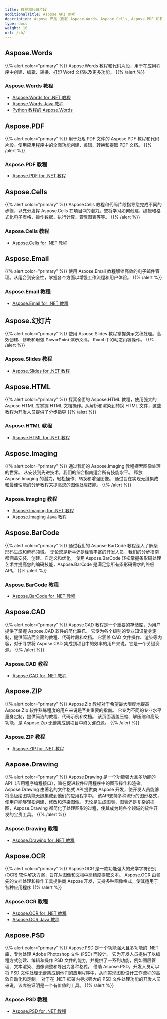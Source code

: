 ```yaml
---
title: 教程和代码片段
additionalTitle: Aspose API 参考
description: Aspose 产品（例如 Aspose.Words、Aspose.Cells、Aspose.PDF 和其他产品）的教程和代码片段。它包括 Aspose 产品使用的基本和高级教程。
type: docs
weight: 10
url: /zh/
---
```


## Aspose.Words
{{% alert color="primary" %}}
Aspose.Words 教程和代码片段，用于在应用程序中创建、编辑、转换、打印 Word 文档以及更多功能。 
{{% /alert %}}

### Aspose.Words 教程
- [Aspose.Words for .NET 教程](../words/zh/net/)
- [Aspose.Words Java 教程](../words/zh/java/)
- [Python 教程的 Aspose.Words](../words/zh/python-net/)

## Aspose.PDF
{{% alert color="primary" %}}
用于处理 PDF 文件的 Aspose.PDF 教程和代码片段。使用应用程序中的全面功能创建、编辑、转换和提取 PDF 文档。
{{% /alert %}}

### Aspose.PDF 教程
- [Aspose.PDF for .NET 教程](../pdf/zh/net/)

## Aspose.Cells
{{% alert color="primary" %}}
Aspose.Cells 教程和代码片段指导您完成不同的步骤，以充分发挥 Aspose.Cells 在项目中的潜力。您将学习如何创建、编辑和格式化电子表格、操作数据、执行计算、管理图表等等。
{{% /alert %}}

### Aspose.Cells 教程
- [Aspose.Cells for .NET 教程](../cells/zh/net/)

## Aspose.Email
{{% alert color="primary" %}}
使用 Aspose.Email 教程解锁高效的电子邮件管理。从组合到安全性，掌握各个方面以增强工作流程和用户体验。
{{% /alert %}}

### Aspose.Email 教程
- [Aspose.Email for .NET 教程](../email/zh/net/)

## Aspose.幻灯片
{{% alert color="primary" %}}
使用 Aspose.Slides 教程掌握演示文稿处理。高效创建、修改和增强 PowerPoint 演示文稿。 Excel 中的动态内容操作。
{{% /alert %}}

### Aspose.Slides 教程
- [Aspose.Slides for .NET 教程](../slides/zh/net/)

## Aspose.HTML
{{% alert color="primary" %}}
探索全面的 Aspose.HTML 教程，使用强大的 Aspose.HTML 库掌握 HTML 文档操作。从解析和渲染到转换 HTML 文件，这些教程为开发人员提供了分步指导
{{% /alert %}}

### Aspose.HTML 教程
- [Aspose.HTML for .NET 教程](../html/zh/net/)


## Aspose.Imaging
{{% alert color="primary" %}}
通过我们的 Aspose.Imaging 教程探索图像处理的世界。 从安装到先进技术，我们的综合指南适合所有技能水平。 释放 Aspose.Imaging 的潜力，轻松操作、转换和增强图像。 通过旨在实现无缝集成和最佳性能的分步教程来提高您的图像处理技能。
{{% /alert %}}

### Aspose.Imaging 教程
- [Aspose.Imaging for .NET 教程](../imaging/zh/net/)
- [Aspose.Imaging Java 教程](../imaging/zh/java/)


## Aspose.BarCode
{{% alert color="primary" %}}
通过我们的 Aspose.BarCode 教程深入了解条形码生成和解码领域。 无论您是新手还是经验丰富的开发人员，我们的分步指南都涵盖安装、创建、自定义和优化。 使用 Aspose.BarCode 轻松掌握条形码处理艺术并提高您的编码技能，Aspose.BarCode 是满足您所有条形码需求的终极 API。
{{% /alert %}}

### Aspose.BarCode 教程
- [Aspose.BarCode for .NET 教程](../barcode/zh/net/)


## Aspose.CAD
{{% alert color="primary" %}}
Aspose.CAD 教程是一个重要的存储库，为用户提供了掌握 Aspose.CAD 软件的简化路径。 它专为各个级别的专业知识量身定制，提供简洁而全面的教程、代码片段和文档。 它涵盖 CAD 文件操作、渲染等内容，对于寻求将 Aspose.CAD 集成到项目中的效率的用户来说，它是一个关键资源。
{{% /alert %}}

### Aspose.CAD 教程
- [Aspose.CAD for .NET 教程](../cad/zh/net/)

## Aspose.ZIP
{{% alert color="primary" %}}
Aspose.Zip 教程对于希望最大限度地提高 Aspose.Zip 软件熟练程度的用户来说是至关重要的指南。 它专为不同的专业水平量身定制，提供简洁的教程、代码示例和文档。 该页面涵盖压缩、解压缩和高级功能，是 Aspose.Zip 无缝集成到项目中的关键资源。
{{% /alert %}}

### Aspose.ZIP 教程
- [Aspose.ZIP for .NET 教程](../zip/zh/net/)


## Aspose.Drawing
{{% alert color="primary" %}}
Aspose.Drawing 是一个功能强大且多功能的 API（应用程序编程接口），旨在促进软件应用程序中的图形操作和渲染。 Aspose.Drawing 由著名的文件格式 API 提供商 Aspose 开发，使开发人员能够将高级绘图功能无缝集成到他们的应用程序中。 该API支持多种流行的图形格式，使用户能够轻松创建、修改和渲染图像。 无论是生成图表、图表还是复杂的插图，Aspose.Drawing 都简化了处理图形的过程，使其成为跨各个领域的软件开发的宝贵工具。
{{% /alert %}}

### Aspose.Drawing 教程
- [Aspose.Drawing for .NET 教程](../drawing/zh/net/)

## Aspose.OCR
{{% alert color="primary" %}}
Aspose.OCR 是一款功能强大的光学字符识别 (OCR) 软件解决方案，旨在从图像和文档中高精度提取文本。 Aspose.OCR 由领先的文档处理和操作工具提供商 Aspose 开发，支持多种图像格式，使其适用于各种应用程序
{{% /alert %}}

### Aspose.OCR 教程
- [Aspose.OCR for .NET 教程](../ocr/zh/net/)
- [Aspose.OCR Java 教程](../ocr/zh/java/)

## Aspose.PSD
{{% alert color="primary" %}}
Aspose.PSD 是一个功能强大且多功能的 .NET 库，专为处理 Adobe Photoshop 文件 (PSD) 而设计。 它为开发人员提供了以编程方式创建、编辑和操作 PSD 文件的能力，并提供了一系列功能，例如图层管理、文本渲染、图像调整和导出为各种格式。 借助 Aspose.PSD，开发人员可以将 PSD 文件处理无缝集成到他们的应用程序中，从而实现图形设计工作流程的高效自动化和定制。 对于在 .NET 框架内寻求强大的 PSD 文件处理功能的开发人员来说，该库被证明是一个有价值的工具。
{{% /alert %}}

### Aspose.PSD 教程
- [Aspose.PSD for .NET 教程](../psd/zh/net/)